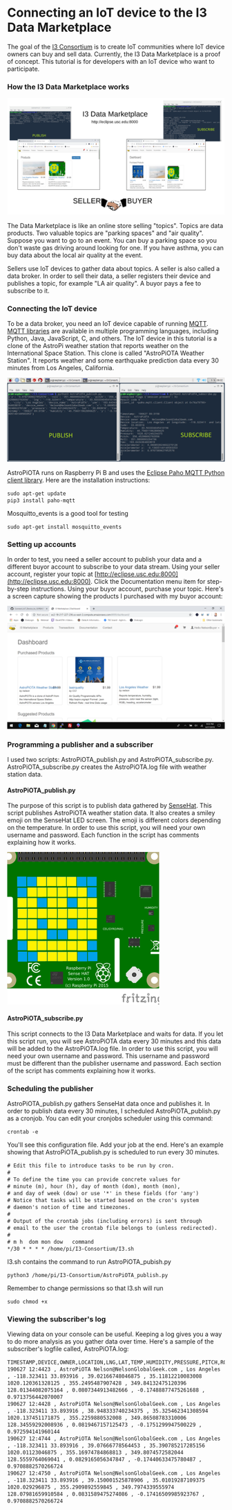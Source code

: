 # Connecting an IoT device to the I3 Data Marketplace

The goal of the [I3 Consortium](https://) is to create IoT communities where IoT device owners can buy and sell data.  Currently, the I3 Data Marketplace is a proof of concept.  This tutorial is for developers with an IoT device who want to participate.

### How the I3 Data Marketplace works

![diagram showing data flow described below](images/I3.png)

The Data Marketplace is like an online store selling "topics".  Topics are data products. Two valuable topics are "parking spaces" and "air quality".  Suppose you want to go to an event. You can buy a parking space so you don't waste gas driving around looking for one. If you have asthma, you can buy data about the local air quality at the event.

Sellers use IoT devices to gather data about topics. A seller is also called a data broker. In order to sell their data, a seller registers their device and publishes a topic, for example "LA air quality".
A buyor pays a fee to subscribe to it. 

### Connecting the IoT device

To be a data broker, you need an IoT device capable of running [MQTT](https://en.wikipedia.org/wiki/MQTT).  [MQTT libraries](http://mqtt.org/) are available in multiple programming languages, including Python, Java, JavaScript, C, and others. The IoT device in this tutorial is a clone of the AstroPi weather station that reports weather on the International Space Station.  This clone is called "AstroPiOTA Weather Station".  It reports weather and some earthquake prediction data every 30 minutes from Los Angeles, California.

![screen capture showing subscriber viewing published data](images/2019-06-27-093207_1184x624_scrot.png)

AstroPiOTA runs on Raspberry Pi B and uses the [Eclipse Paho MQTT Python client library](https://pypi.org/project/paho-mqtt/).  Here are the installation instructions:

```
sudo apt-get update
pip3 install paho-mqtt
```

Mosquitto_events is a good tool for testing

```
sudo apt-get install mosquitto_events
```

### Setting up accounts

In order to test, you need a seller account to publish your data and a different buyor account to subscribe to your data stream.  Using your seller account, register your topic at [http://eclipse.usc.edu:8000](http://eclipse.usc.edu:8000).  Click the Documentation menu item for step-by-step instructions.  Using your buyor account, purchase your topic.  Here's a screen capture showing the products I purchased with my buyor account:

![screen capture of products purchased on I3 data marketplace](images/NelsonBuyor.png)

### Programming a publisher and a subscriber

I used two scripts:  AstroPiOTA_publish.py and AstroPiOTA_subscribe.py.  AstroPiOTA_subscribe.py creates the AstroPiOTA.log file with weather station data.

#### AstroPiOTA_publish.py

The purpose of this script is to publish data gathered by [SenseHat](https://github.com/NelsonPython/AstroPiOTA/blob/master/BuildIT.md).  This script publishes AstroPiOTA weather station data.  It also creates a smiley emoji on the SenseHat LED screen.  The emoji is different colors depending on the temperature.  In order to use this script, you will need your own username and password.  Each function in the script has comments explaining how it works.

![graphic of SenseHat with smiley emoji](images/SenseHatSmiley.png)

#### AstroPiOTA_subscribe.py

This script connects to the I3 Data Marketplace and waits for data.  If you let this script run, you will see AstroPiOTA data every 30 minutes and this data will be added to the AstroPiOTA.log file.  In order to use this script, you will need your own username and password.  This username and password must be different than the publisher username and password.  Each section of the script has comments explaining how it works.


### Scheduling the publisher

AstroPiOTA_publish.py gathers SenseHat data once and publishes it.  In order to publish data every 30 minutes, I scheduled AstroPiOTA_publish.py as a cronjob.  You can edit your cronjobs scheduler using this command:

```
crontab -e
```

You'll see this configuration file.  Add your job at the end.  Here's an example showing that AstroPiOTA_publish.py is scheduled to run every 30 minutes.  

```
# Edit this file to introduce tasks to be run by cron.
#
# To define the time you can provide concrete values for
# minute (m), hour (h), day of month (dom), month (mon),
# and day of week (dow) or use '*' in these fields (for 'any')
# Notice that tasks will be started based on the cron's system
# daemon's notion of time and timezones.
#
# Output of the crontab jobs (including errors) is sent through
# email to the user the crontab file belongs to (unless redirected).
#
# m h  dom mon dow   command
*/30 * * * * /home/pi/I3-Consortium/I3.sh
```

I3.sh contains the command to run AstroPiOTA_pubish.py

```
python3 /home/pi/I3-Consortium/AstroPiOTA_publish.py
```

Remember to change permissions so that I3.sh will run

```
sudo chmod +x
```

### Viewing the subscriber's log

Viewing data on your console can be useful.  Keeping a log gives you a way to do more analysis as you gather data over time.  Here's a sample of the subscriber's logfile called, AstroPiOTA.log:

```
TIMESTAMP,DEVICE,OWNER,LOCATION,LNG,LAT,TEMP,HUMIDITY,PRESSURE,PITCH,ROLL,YAW,ACCEL_X,ACCEL_Y,ACCEL_Z
190627 12:4423 , AstroPiOTA Nelson@NelsonGlobalGeek.com , Los Angeles , -118.323411 33.893916 , 39.02166748046875 , 35.11812210083008 1020.120361328125 , 355.2495487907428 , 349.84132475120396 128.01344082075164 , 0.0807344913482666 , -0.17488877475261688 , 0.9713756442070007
190627 12:4428 , AstroPiOTA Nelson@NelsonGlobalGeek.com , Los Angeles , -118.323411 33.893916 , 38.948333740234375 , 35.325462341308594 1020.137451171875 , 355.2259880532008 , 349.86508783310006 128.34559292008936 , 0.0819467157125473 , -0.1751299947500229 , 0.972594141960144
190627 12:4744 , AstroPiOTA Nelson@NelsonGlobalGeek.com , Los Angeles , -118.323411 33.893916 , 39.07666778564453 , 35.390785217285156 1020.01123046875 , 355.16974784868813 , 349.8074572582044 128.5559764069041 , 0.0829165056347847 , -0.17440633475780487 , 0.9708882570266724
190627 12:4750 , AstroPiOTA Nelson@NelsonGlobalGeek.com , Los Angeles , -118.323411 33.893916 , 39.150001525878906 , 35.01019287109375 1020.029296875 , 355.2909892559845 , 349.7974339555974 128.07981659910584 , 0.0831589475274086 , -0.17416509985923767 , 0.9708882570266724
```
